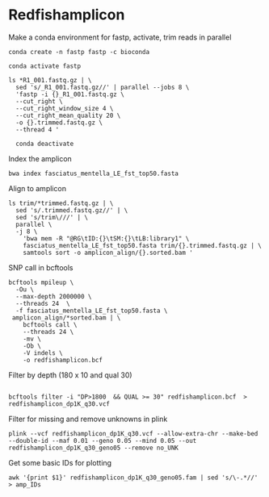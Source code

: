 # Redfishamplicon

Make a conda environment for fastp, activate, trim reads in parallel

```
conda create -n fastp fastp -c bioconda

conda activate fastp

ls *R1_001.fastq.gz | \
  sed 's/_R1_001.fastq.gz//' | parallel --jobs 8 \
  'fastp -i {}_R1_001.fastq.gz \
  --cut_right \
  --cut_right_window_size 4 \
  --cut_right_mean_quality 20 \
  -o {}.trimmed.fastq.gz \
  --thread 4 '
  
  conda deactivate
  ```

Index the amplicon

```
bwa index fasciatus_mentella_LE_fst_top50.fasta
```

Align to amplicon

```
ls trim/*trimmed.fastq.gz | \
  sed 's/.trimmed.fastq.gz//' | \
  sed 's/trim\///' | \
  parallel \
  -j 8 \
    'bwa mem -R "@RG\tID:{}\tSM:{}\tLB:library1" \
    fasciatus_mentella_LE_fst_top50.fasta trim/{}.trimmed.fastq.gz | \
    samtools sort -o amplicon_align/{}.sorted.bam '
```
SNP call in bcftools

```
bcftools mpileup \
  -Ou \
  --max-depth 2000000 \
  --threads 24  \
  -f fasciatus_mentella_LE_fst_top50.fasta \
 amplicon_align/*sorted.bam | \
    bcftools call \
    --threads 24 \
    -mv \
    -Ob \
    -V indels \
    -o redfishamplicon.bcf
```    
Filter by depth (180 x 10 and qual 30)

```
 
bcftools filter -i "DP>1800  && QUAL >= 30" redfishamplicon.bcf  > redfishamplicon_dp1K_q30.vcf

```
Filter for missing and remove unknowns in plink

```
plink --vcf redfishamplicon_dp1K_q30.vcf --allow-extra-chr --make-bed --double-id --maf 0.01 --geno 0.05 --mind 0.05 --out redfishamplicon_dp1K_q30_geno05 --remove no_UNK
```
Get some basic IDs for plotting
```
awk '{print $1}' redfishamplicon_dp1K_q30_geno05.fam | sed 's/\-.*//' > amp_IDs
```
